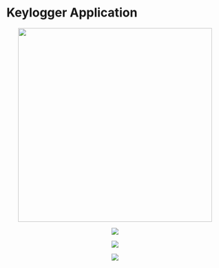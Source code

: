 # Keylogger Application


<p align="center">
  <img widht ="450" height="450" src="https://user-images.githubusercontent.com/55943851/141811143-253a189f-314d-41d1-803e-00e49a32d9df.png">
</p>
<p align="center">
  <img src="https://user-images.githubusercontent.com/55943851/141811909-46b77674-9f30-4781-a6d0-0c34804b0c9a.png">
</p><p align="center">
  <img src="https://user-images.githubusercontent.com/55943851/141811922-456c8c4f-cd68-4aae-b6a5-a15d6b23aa07.png">
</p>
<p align="center">
  <img src="https://user-images.githubusercontent.com/55943851/141811932-63dc73a3-bf7f-4b41-8853-579e2251d7ec.png">
</p>

